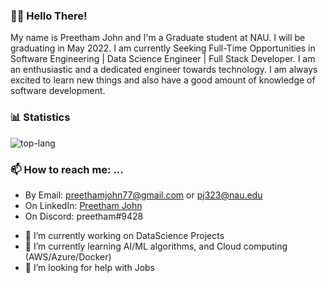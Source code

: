 <!--Links-->
<!-- [stats]: https://github-readme-stats.vercel.app/api?username=pj323&include_all_commits=true&count_private=true&show_icons=true&title_color=3498db&bg_color=ffffff00&text_color=718096 -->
[top-lang]: https://github-readme-stats.vercel.app/api/top-langs?username=pj323&layout=compact&langs_count=8&title_color=3498db&bg_color=ffffff00&text_color=718096

### 👋🏽 Hello There!
My name is Preetham John and I'm a Graduate student at NAU. I will be graduating in May 2022. I am currently Seeking Full-Time Opportunities in Software Engineering | Data Science Engineer | Full Stack Developer. I am an enthusiastic and a dedicated engineer towards technology. I am always excited to learn new things and also have a good amount of knowledge of software development.  

### :bar_chart: Statistics
<!-- ![stats] -->

![top-lang]

### 📫 How to reach me: ...
* By Email: preethamjohn77@gmail.com or pj323@nau.edu
* On LinkedIn: [Preetham John](https://www.linkedin.com/in/preetham-john/)
* On Discord: preetham#9428


- 🔭 I’m currently working on DataScience Projects
- 🌱 I’m currently learning AI/ML algorithms, and Cloud computing (AWS/Azure/Docker)
- 🤔 I’m looking for help with Jobs


